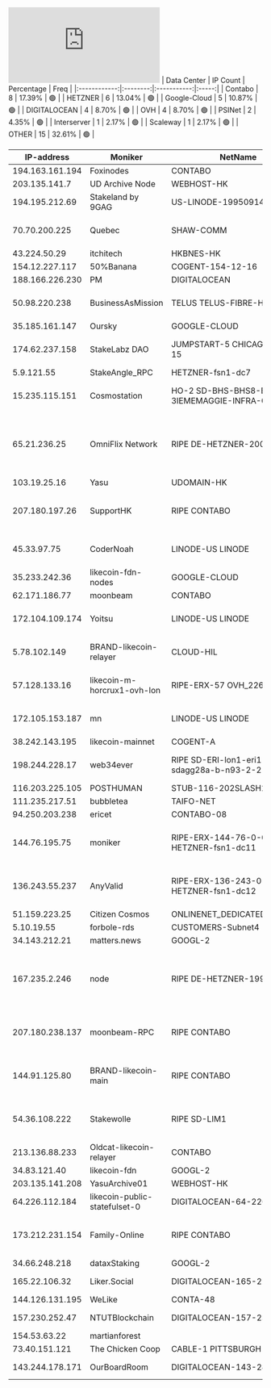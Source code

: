 ![Diagramm](https://github.com/obajay/StateSync-snapshots/blob/main/Projects/Likecoin/1/README.md)
| Data Center | IP Count | Percentage | Freq |
|:------------:|:--------:|:-----------:|:-----:|
| Contabo | 8 | 17.39% | 🟢 |
| HETZNER | 6 | 13.04% | 🟢 |
| Google-Cloud | 5 | 10.87% | 🟢 |
| DIGITALOCEAN | 4 | 8.70% | 🟢 |
| OVH | 4 | 8.70% | 🟢 |
| PSINet | 2 | 4.35% | 🟢 |
| Interserver | 1 | 2.17% | 🟢 |
| Scaleway | 1 | 2.17% | 🟢 |
| OTHER | 15 | 32.61% | 🟢 |

<!-- START_TABLE -->
| IP-address | Moniker | NetName | Organization |
|-------------|-------------|-------------|-------------|
| 194.163.161.194 | Foxinodes | CONTABO |  |
| 203.135.141.7 | UD Archive Node | WEBHOST-HK |  |
| 194.195.212.69 | Stakeland by 9GAG | US-LINODE-19950914 | Linode, LLC |
| 70.70.200.225 | Quebec | SHAW-COMM | Shaw Communications Inc. |
| 43.224.50.29 | itchitech | HKBNES-HK |  |
| 154.12.227.117 | 50%Banana | COGENT-154-12-16 | PSINet, Inc. |
| 188.166.226.230 | PM | DIGITALOCEAN |  |
| 50.98.220.238 | BusinessAsMission | TELUS TELUS-FIBRE-HANYBC1 | TELUS Communications Inc. |
| 35.185.161.147 | Oursky | GOOGLE-CLOUD | Google LLC |
| 174.62.237.158 | StakeLabz DAO | JUMPSTART-5 CHICAGO-CPE-15 | Comcast Cable Communications, LLC |
| 5.9.121.55 | StakeAngle_RPC | HETZNER-fsn1-dc7 |  |
| 15.235.115.151 | Cosmostation | HO-2 SD-BHS-BHS8-B811B-3IEMEMAGGIE-INFRA-002-1-2 | OVH Hosting, Inc. OVH Hosting, Inc. |
| 65.21.236.25 | OmniFlix Network | RIPE DE-HETZNER-20010926 | RIPE Network Coordination Centre Hetzner Online GmbH Hetzner Online GmbH |
| 103.19.25.16 | Yasu | UDOMAIN-HK |  |
| 207.180.197.26 | SupportHK | RIPE CONTABO | RIPE Network Coordination Centre Contabo GmbH |
| 45.33.97.75 | CoderNoah | LINODE-US LINODE | Akamai Technologies, Inc. Linode |
| 35.233.242.36 | likecoin-fdn-nodes | GOOGLE-CLOUD | Google LLC |
| 62.171.186.77 | moonbeam | CONTABO | Contabo GmbH |
| 172.104.109.174 | Yoitsu | LINODE-US LINODE | Akamai Technologies, Inc. Linode |
| 5.78.102.149 | BRAND-likecoin-relayer | CLOUD-HIL | Hetzner Online GmbH Hetzner Online GmbH |
| 57.128.133.16 | likecoin-m-horcrux1-ovh-lon | RIPE-ERX-57 OVH_226110557 | RIPE Network Coordination Centre OVH Ltd |
| 172.105.153.187 | mn | LINODE-US LINODE | Akamai Technologies, Inc. Linode |
| 38.242.143.195 | likecoin-mainnet | COGENT-A | PSINet, Inc. |
| 198.244.228.17 | web34ever | RIPE SD-ERI-lon1-eri1-sdagg28a-b-n93-2-2 | RIPE Network Coordination Centre OVH Ltd |
| 116.203.225.105 | POSTHUMAN | STUB-116-202SLASH15 |  |
| 111.235.217.51 | bubbletea | TAIFO-NET |  |
| 94.250.203.238 | ericet | CONTABO-08 | Contabo GmbH |
| 144.76.195.75 | moniker | RIPE-ERX-144-76-0-0 HETZNER-fsn1-dc11 | RIPE Network Coordination Centre Hetzner Online GmbH |
| 136.243.55.237 | AnyValid | RIPE-ERX-136-243-0-0 HETZNER-fsn1-dc12 | RIPE Network Coordination Centre Hetzner Online GmbH |
| 51.159.223.25 | Citizen Cosmos | ONLINENET_DEDICATED_SERVERS | Scaleway |
| 5.10.19.55 | forbole-rds | CUSTOMERS-Subnet4 |  |
| 34.143.212.21 | matters.news | GOOGL-2 | Google LLC |
| 167.235.2.246 | node | RIPE DE-HETZNER-19940405 | RIPE Network Coordination Centre Hetzner Online GmbH Hetzner Online GmbH |
| 207.180.238.137 | moonbeam-RPC | RIPE CONTABO | RIPE Network Coordination Centre Contabo GmbH |
| 144.91.125.80 | BRAND-likecoin-main | RIPE CONTABO | RIPE Network Coordination Centre Contabo GmbH |
| 54.36.108.222 | Stakewolle | RIPE SD-LIM1 | RIPE Network Coordination Centre OVH GmbH |
| 213.136.88.233 | Oldcat-likecoin-relayer | CONTABO | Contabo GmbH |
| 34.83.121.40 | likecoin-fdn | GOOGL-2 | Google LLC |
| 203.135.141.208 | YasuArchive01 | WEBHOST-HK |  |
| 64.226.112.184 | likecoin-public-statefulset-0 | DIGITALOCEAN-64-226-64-0 | DigitalOcean, LLC |
| 173.212.231.154 | Family-Online | RIPE CONTABO | RIPE Network Coordination Centre Contabo GmbH |
| 34.66.248.218 | dataxStaking | GOOGL-2 | Google LLC |
| 165.22.106.32 | Liker.Social | DIGITALOCEAN-165-22-0-0 | DigitalOcean, LLC |
| 144.126.131.195 | WeLike | CONTA-48 | Contabo Inc. |
| 157.230.252.47 | NTUTBlockchain | DIGITALOCEAN-157-230-0-0 | DigitalOcean, LLC |
| 154.53.63.22 | martianforest |  |  |
| 73.40.151.121 | The Chicken Coop | CABLE-1 PITTSBURGH-5 |  |
| 143.244.178.171 | OurBoardRoom | DIGITALOCEAN-143-244-128-0 | DigitalOcean, LLC |

<!-- END_TABLE -->